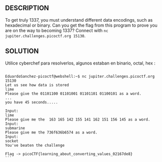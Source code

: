 
## DESCRIPTION
To get truly 1337, you must understand different data encodings, such as hexadecimal or binary. Can you get the flag from this program to prove you are on the way to becoming 1337? Connect with `nc jupiter.challenges.picoctf.org 15130`.

## SOLUTION

Utilice cyberchef para resolverlos, algunos estaban en binario, octal, hex : 

````

EduardoSanchez-picoctf@webshell:~$ nc jupiter.challenges.picoctf.org 15130
Let us see how data is stored
lime
Please give the 01101100 01101001 01101101 01100101 as a word.
...
you have 45 seconds.....

Input:
lime
Please give me the  163 165 142 155 141 162 151 156 145 as a word.
Input:
submarine 
Please give me the 736f636b6574 as a word.
Input:
socket
You've beaten the challenge

Flag -> picoCTF{learning_about_converting_values_02167de8}
```

